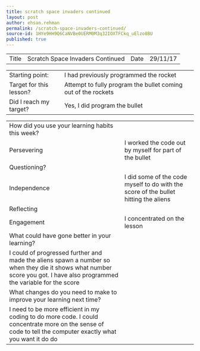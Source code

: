 ```yaml
---
title: scratch space invaders continued
layout: post
author: ehsan.rehman
permalink: /scratch-space-invaders-continued/
source-id: 1HYe9HH9Q6CaNVBe0UERM0M3q32IOXTFCkq_uElzo8BU
published: true
---
```

<table>
  <tr>
    <td>Title</td>
    <td>Scratch Space Invaders Continued</td>
    <td>Date</td>
    <td>29/11/17</td>
  </tr>
</table>


<table>
  <tr>
    <td>Starting point:</td>
    <td>I had previously programmed the rocket</td>
  </tr>
  <tr>
    <td>Target for this lesson?</td>
    <td>Attempt to fully program the bullet coming out of the rockets</td>
  </tr>
  <tr>
    <td>Did I reach my target? </td>
    <td>Yes, I did program the bullet</td>
  </tr>
</table>


<table>
  <tr>
    <td>How did you use your learning habits this week?</td>
    <td></td>
  </tr>
  <tr>
    <td>Persevering</td>
    <td>I worked the code out by myself for part of the bullet</td>
  </tr>
  <tr>
    <td>Questioning?</td>
    <td></td>
  </tr>
  <tr>
    <td>Independence</td>
    <td>I did some of the code myself to do with the score of the bullet hitting the aliens</td>
  </tr>
  <tr>
    <td>Reflecting</td>
    <td></td>
  </tr>
  <tr>
    <td>Engagement</td>
    <td>I concentrated on the lesson</td>
  </tr>
  <tr>
    <td>What could have gone better in your learning?</td>
    <td></td>
  </tr>
  <tr>
    <td>I could of progressed further and made the aliens spawn a number so when they die it shows what number score you got. I have also programmed the variable for the score</td>
    <td></td>
  </tr>
  <tr>
    <td>What changes do you need to make to improve your learning next time?</td>
    <td></td>
  </tr>
  <tr>
    <td> I need to be more efficient in my coding to do more code. I could concentrate more on the sense of code to tell the computer exactly what you want it do do</td>
    <td></td>
  </tr>
</table>


